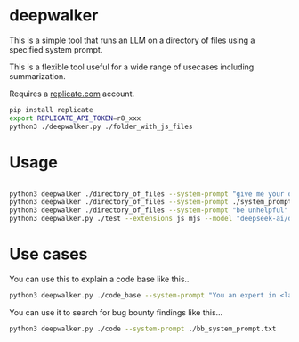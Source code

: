 # deepwalker

This is a simple tool that runs an LLM on a directory of files using a specified system prompt. 

This is a flexible tool useful for a wide range of usecases including summarization.

Requires a [replicate.com](https://replicate.com) account.

```sh
pip install replicate
export REPLICATE_API_TOKEN=r8_xxx
python3 ./deepwalker.py ./folder_with_js_files
```

# Usage

```sh

python3 deepwalker ./directory_of_files --system-prompt "give me your opinion of this code as an angry pirate"
python3 deepwalker ./directory_of_files --system-prompt ./system_prompt.txt --file-extension js
python3 deepwalker ./directory_of_files --system-prompt "be unhelpful" --model "anthropic/claude-3.5-sonnet" --extensions js mjs
python3 deepwalker.py ./test --extensions js mjs --model "deepseek-ai/deepseek-r1" --system-prompt "analyse this javascript"
```

# Use cases

You can use this to explain a code base like this..

```sh
python3 deepwalker.py ./code_base --system-prompt "You an expert in <language> and provide clear and detailed explanations"
```

You can use it to search for bug bounty findings like this...

```sh
python3 deepwalker.py ./code --system-prompt ./bb_system_prompt.txt
```
